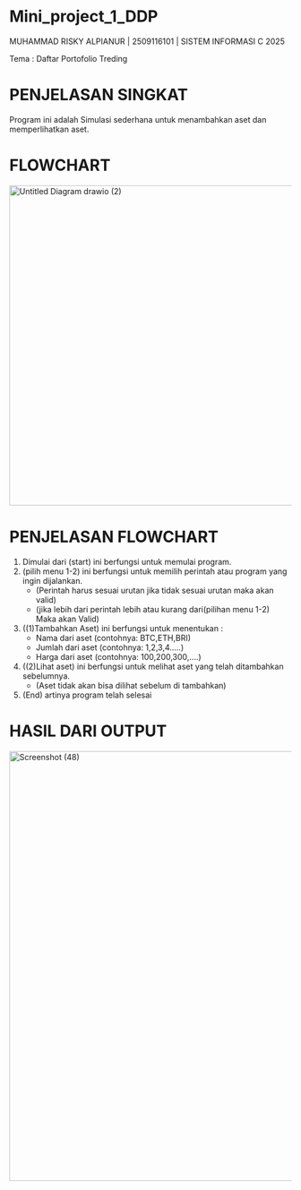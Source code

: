 # Mini_project_1_DDP
MUHAMMAD RISKY ALPIANUR | 2509116101 | SISTEM INFORMASI C 2025

Tema  : Daftar Portofolio Treding

# PENJELASAN SINGKAT
Program ini adalah Simulasi sederhana untuk menambahkan aset dan memperlihatkan aset.


# FLOWCHART

<img width="817" height="572" alt="Untitled Diagram drawio (2)" src="https://github.com/user-attachments/assets/40b2ce23-e56e-4a7d-916c-60e66d5d608c" />

# PENJELASAN FLOWCHART
1. Dimulai dari (start) ini berfungsi untuk memulai program.
2. (pilih menu 1-2) ini berfungsi untuk memilih perintah atau program yang ingin dijalankan.
   - (Perintah harus sesuai urutan jika tidak sesuai urutan maka akan valid)
   - (jika lebih dari perintah lebih atau kurang dari(pilihan menu 1-2) Maka akan Valid) 
3. ((1)Tambahkan Aset) ini berfungsi untuk menentukan :
   - Nama dari aset (contohnya: BTC,ETH,BRI)
   - Jumlah dari aset (contohnya: 1,2,3,4.....)
   - Harga dari aset (contohnya: 100,200,300,....)
4. ((2)Lihat aset) ini berfungsi untuk  melihat aset yang telah ditambahkan sebelumnya.
   - (Aset tidak akan bisa dilihat sebelum di tambahkan)
5. (End) artinya program telah selesai

# HASIL DARI OUTPUT

<img width="1366" height="768" alt="Screenshot (48)" src="https://github.com/user-attachments/assets/f955e603-7807-4bde-80a3-ecae9daa558e" />


